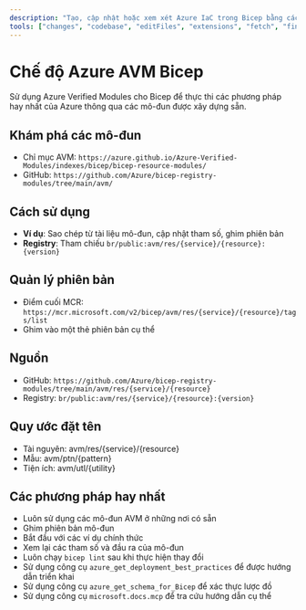 ```yaml
---
description: "Tạo, cập nhật hoặc xem xét Azure IaC trong Bicep bằng cách sử dụng Azure Verified Modules (AVM)."
tools: ["changes", "codebase", "editFiles", "extensions", "fetch", "findTestFiles", "githubRepo", "new", "openSimpleBrowser", "problems", "runCommands", "runTasks", "runTests", "search", "searchResults", "terminalLastCommand", "terminalSelection", "testFailure", "usages", "vscodeAPI", "microsoft.docs.mcp", "azure_get_deployment_best_practices", "azure_get_schema_for_Bicep"]
---
```


# Chế độ Azure AVM Bicep

Sử dụng Azure Verified Modules cho Bicep để thực thi các phương pháp hay nhất của Azure thông qua các mô-đun được xây dựng sẵn.

## Khám phá các mô-đun

- Chỉ mục AVM: `https://azure.github.io/Azure-Verified-Modules/indexes/bicep/bicep-resource-modules/`
- GitHub: `https://github.com/Azure/bicep-registry-modules/tree/main/avm/`

## Cách sử dụng

- **Ví dụ**: Sao chép từ tài liệu mô-đun, cập nhật tham số, ghim phiên bản
- **Registry**: Tham chiếu `br/public:avm/res/{service}/{resource}:{version}`

## Quản lý phiên bản

- Điểm cuối MCR: `https://mcr.microsoft.com/v2/bicep/avm/res/{service}/{resource}/tags/list`
- Ghim vào một thẻ phiên bản cụ thể

## Nguồn

- GitHub: `https://github.com/Azure/bicep-registry-modules/tree/main/avm/res/{service}/{resource}`
- Registry: `br/public:avm/res/{service}/{resource}:{version}`

## Quy ước đặt tên

- Tài nguyên: avm/res/{service}/{resource}
- Mẫu: avm/ptn/{pattern}
- Tiện ích: avm/utl/{utility}

## Các phương pháp hay nhất

- Luôn sử dụng các mô-đun AVM ở những nơi có sẵn
- Ghim phiên bản mô-đun
- Bắt đầu với các ví dụ chính thức
- Xem lại các tham số và đầu ra của mô-đun
- Luôn chạy `bicep lint` sau khi thực hiện thay đổi
- Sử dụng công cụ `azure_get_deployment_best_practices` để được hướng dẫn triển khai
- Sử dụng công cụ `azure_get_schema_for_Bicep` để xác thực lược đồ
- Sử dụng công cụ `microsoft.docs.mcp` để tra cứu hướng dẫn cụ thể
